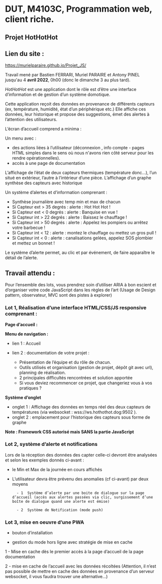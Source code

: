 
# DUT, M4103C, Programmation web, client riche.


  


## Projet HotHotHot


 
## Lien du site :
https://murielparaire.github.io/Projet_JS/

 


Travail mené par Bastien FERRARI, Muriel PARAIRE et Antony PINEL jusqu'au 4 **avril 2022**, 0h00 (donc le dimanche 3 au plus tard).

  

_HotHotHot_ est une application dont le rôle est d’être une interface d’information et de gestion d’un système domotique.


Cette application reçoit des données en provenance de différents capteurs (ex, température, humidité, état d’un périphérique etc.)
Elle affiche ces données, leur historique et propose des suggestions, émet des alertes à l’attention des utilisateurs.

L’écran d’accueil comprend a minima :

Un menu avec  :

- des actions liées  à l’utilisateur (déconnexion , info compte - pages HTML simples dans le sens où nous n'avons rien côté serveur pour les rendre opérationnelles).
- accès à une page de documentation

L’affichage de l’état de deux capteurs thermiques (température donc…), l’un situé en extérieur, l’autre à l’intérieur d’une pièce.
L’affichage d’un graphe synthèse des capteurs avec historique


Un système d’alertes et d’information comprenant :

-   Synthèse journalière avec temp min et max de chacun
-   Si Capteur ext >  35 degrés :  alerte : Hot Hot Hot !
-   Si Capteur ext <  0 degrés : alerte : Banquise en vue !
-   Si Capteur int > 22 degrés : alerte : Baissez le chauffage !
-   Si Capteur int > 50 degrés : alerte : Appelez les pompiers ou arrêtez votre barbecue !
-   Si Capteur int < 12 : alerte : montez le chauffage ou mettez un gros pull  !
-   Si Capteur int < 0 : alerte : canalisations gelées, appelez SOS plombier et mettez un bonnet !

Le système d’alerte permet, au clic et par événement, de faire apparaître le détail de l’alerte.


## Travail attendu :

Pour l’ensemble des lots, vous prendrez soin d’utiliser ARIA à bon escient et d’organiser votre code JavaScript dans les règles de l’art (Usage de Design pattern, observateur, MVC sont des pistes à explorer)  


### Lot 1, Réalisation d’une interface HTML/CSS/JS responsive comprenant :


**Page d’accueil :**


**Menu de navigation :**


- lien 1 : Accueil
- lien 2 : documentation de votre projet :

	- Présentation de l’équipe et du rôle de chacun.
	- Outils utilisés et organisation (gestion de projet, dépôt git avec url), planning de réalisation.
	- 2 principales difficultés rencontrées et solution apportée
	- Si vous deviez recommencer ce projet, que changeriez vous à vos pratiques ?


**Système d’onglet**


- onglet 1 : Affichage des données en temps réel des deux capteurs de températures (via websocket : wss://ws.hothothot.dog:9502 ).
- onglet 2 : emplacement pour l’historique des capteurs sous forme de graphe

**Note : Framework CSS autorisé mais SANS la partie JavaScript**


### Lot 2, système d’alerte et notifications


Lors de la réception des données des capter celle-ci devront être analysées et selon les exemples donnés ci-avant :


- le Min et Max de la journée en cours affichés
- L’utilisateur devra être prévenu des anomalies (cf ci-avant) par deux moyens 

		- 1  Système d’alerte par une boite de dialogue sur la page d’accueil (accès aux alertes passées via clic, surgissement d’une boîte de dialogue quand une alerte est émise)

		- 2  Système de Notification (mode push)


### Lot 3, mise en oeuvre d’une  PWA


- bouton d’installation


- gestion du mode hors ligne avec stratégie de mise en cache


1 - Mise en cache dès le premier accès à la page d’accueil de la page documentation


2 - mise en cache de l’accueil avec les données récoltées (Attention, il n’est pas possible de mettre en cache des données en provenance d’un serveur websocket, il vous faudra trouver une alternative…)

<!--stackedit_data:eyJoaXN0b3J5IjpbLTgxNTgyMTk3N119-->
